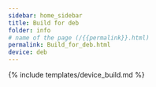 ```yaml
---
sidebar: home_sidebar
title: Build for deb
folder: info
# name of the page (/{{permalink}}.html)
permalink: Build_for_deb.html
device: deb
---
```

{% include templates/device_build.md %}
